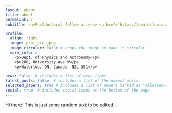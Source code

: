 ```yaml
---
layout: about
title: about
permalink: /
subtitle: <a>Postdoctoral fellow at:</a> <a href='https://uwaterloo.ca/astrophysics-centre/'>Waterloo Centre for Astrophysics</a>. 

profile:
  align: right
  image: prof_pic.jpeg
  image_circular: false # crops the image to make it circular
  more_info: >
    <p>Dept. of Physics and Astronomy</p>
    <p>200, University Ave W</p>
    <p>Waterloo, ON, Canada  N2L 3G1</p>

news: false  # includes a list of news items
latest_posts: false  # includes a list of the newest posts
selected_papers: true # includes a list of papers marked as "selected={true}"
social: true  # includes social icons at the bottom of the page
---
```


Hi there! This is just some random text to be edited... 
